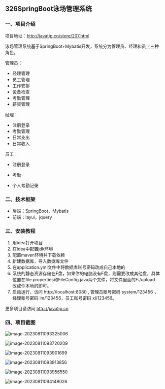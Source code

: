## 326SpringBoot泳场管理系统

### 一、项目介绍

项目地址：http://javatip.cn/store/207.html

泳场管理系统基于SpringBoot+Mybatis开发，系统分为管理员、经理和员工三种角色。

管理员：

- 经理管理
- 员工管理
- 工作安排
- 设备检查
- 考勤管理
- 薪资管理

经理：

- 注册登录
- 考勤管理
- 日常支出
- 日常收入

员工：

- 注册登录

- 考勤
- 个人考勤记录

### 二、技术框架

- 后端：SpringBoot，Mybatis
- 前端：layui，jquery

### 三、安装教程

1. 用idea打开项目
2. 在idea中配置jdk环境
3. 配置maven环境并下载依赖
4. 新建数据库，导入数据库文件
5. 在application.yml文件中将数据库账号密码改成自己本地的
6. 系统的静态资源存储在F盘，如果你的电脑没有F盘，则需要改成其他盘，具体位置在file.properties和FileConfig.java两个文件，将文件里面的F:/upload 改成你本地的即可。
7. 启动运行，访问 http://localhost:8080  , 管理员账号密码 system/123456 ，经理账号密码 lm/123456，员工账号密码 xl/123456。

更多项目请访问 http://javatip.cn

### 四、项目截图

![image-20230811093325006](http://image.javatip.cn/bysj/20230811093336.png)

![image-20230811093720209](http://image.javatip.cn/bysj/20230811093720.png)

![image-20230811093901699](http://image.javatip.cn/bysj/20230811093901.png)

![image-20230811093913856](http://image.javatip.cn/bysj/20230811093913.png)

![image-20230811093956550](http://image.javatip.cn/bysj/20230811093956.png)

![image-20230811094148026](http://image.javatip.cn/bysj/20230811094148.png)
